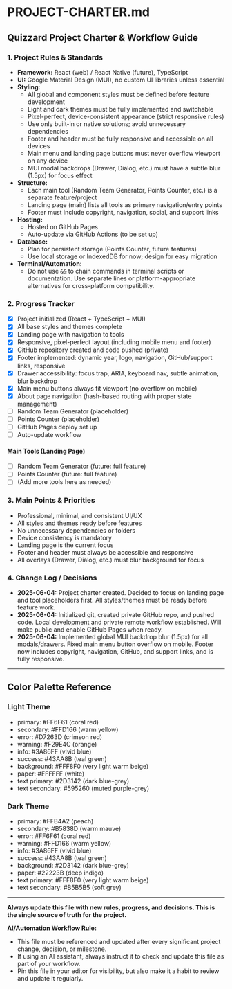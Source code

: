 # PROJECT-CHARTER.md

## Quizzard Project Charter & Workflow Guide

### 1. Project Rules & Standards

- **Framework:** React (web) / React Native (future), TypeScript
- **UI:** Google Material Design (MUI), no custom UI libraries unless essential
- **Styling:**
  - All global and component styles must be defined before feature development
  - Light and dark themes must be fully implemented and switchable
  - Pixel-perfect, device-consistent appearance (strict responsive rules)
  - Use only built-in or native solutions; avoid unnecessary dependencies
  - Footer and header must be fully responsive and accessible on all devices
  - Main menu and landing page buttons must never overflow viewport on any device
  - MUI modal backdrops (Drawer, Dialog, etc.) must have a subtle blur (1.5px) for focus effect
- **Structure:**
  - Each main tool (Random Team Generator, Points Counter, etc.) is a separate feature/project
  - Landing page (main) lists all tools as primary navigation/entry points
  - Footer must include copyright, navigation, social, and support links
- **Hosting:**
  - Hosted on GitHub Pages
  - Auto-update via GitHub Actions (to be set up)
- **Database:**
  - Plan for persistent storage (Points Counter, future features)
  - Use local storage or IndexedDB for now; design for easy migration
- **Terminal/Automation:**
  - Do not use `&&` to chain commands in terminal scripts or documentation. Use separate lines or platform-appropriate alternatives for cross-platform compatibility.

### 2. Progress Tracker

- [x] Project initialized (React + TypeScript + MUI)
- [x] All base styles and themes complete
- [x] Landing page with navigation to tools
- [x] Responsive, pixel-perfect layout (including mobile menu and footer)
- [x] GitHub repository created and code pushed (private)
- [x] Footer implemented: dynamic year, logo, navigation, GitHub/support links, responsive
- [x] Drawer accessibility: focus trap, ARIA, keyboard nav, subtle animation, blur backdrop
- [x] Main menu buttons always fit viewport (no overflow on mobile)
- [x] About page navigation (hash-based routing with proper state management)
- [ ] Random Team Generator (placeholder)
- [ ] Points Counter (placeholder)
- [ ] GitHub Pages deploy set up
- [ ] Auto-update workflow

#### **Main Tools (Landing Page)**

- [ ] Random Team Generator (future: full feature)
- [ ] Points Counter (future: full feature)
- [ ] (Add more tools here as needed)

### 3. Main Points & Priorities

- Professional, minimal, and consistent UI/UX
- All styles and themes ready before features
- No unnecessary dependencies or folders
- Device consistency is mandatory
- Landing page is the current focus
- Footer and header must always be accessible and responsive
- All overlays (Drawer, Dialog, etc.) must blur background for focus

### 4. Change Log / Decisions

- **2025-06-04:** Project charter created. Decided to focus on landing page and tool placeholders first. All styles/themes must be ready before feature work.
- **2025-06-04:** Initialized git, created private GitHub repo, and pushed code. Local development and private remote workflow established. Will make public and enable GitHub Pages when ready.
- **2025-06-04:** Implemented global MUI backdrop blur (1.5px) for all modals/drawers. Fixed main menu button overflow on mobile. Footer now includes copyright, navigation, GitHub, and support links, and is fully responsive.

---

## Color Palette Reference

### Light Theme

- primary: #FF6F61 (coral red)
- secondary: #FFD166 (warm yellow)
- error: #D7263D (crimson red)
- warning: #F29E4C (orange)
- info: #3A86FF (vivid blue)
- success: #43AA8B (teal green)
- background: #FFF8F0 (very light warm beige)
- paper: #FFFFFF (white)
- text primary: #2D3142 (dark blue-grey)
- text secondary: #595260 (muted purple-grey)

### Dark Theme

- primary: #FFB4A2 (peach)
- secondary: #B5838D (warm mauve)
- error: #FF6F61 (coral red)
- warning: #FFD166 (warm yellow)
- info: #3A86FF (vivid blue)
- success: #43AA8B (teal green)
- background: #2D3142 (dark blue-grey)
- paper: #22223B (deep indigo)
- text primary: #FFF8F0 (very light warm beige)
- text secondary: #B5B5B5 (soft grey)

---

**Always update this file with new rules, progress, and decisions. This is the single source of truth for the project.**

**AI/Automation Workflow Rule:**

- This file must be referenced and updated after every significant project change, decision, or milestone.
- If using an AI assistant, always instruct it to check and update this file as part of your workflow.
- Pin this file in your editor for visibility, but also make it a habit to review and update it regularly.
